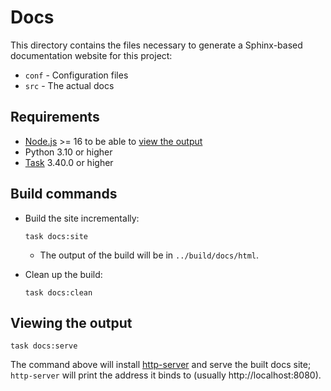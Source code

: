 # Docs

This directory contains the files necessary to generate a Sphinx-based documentation website for
this project:

* `conf` - Configuration files
* `src` - The actual docs

## Requirements

* [Node.js] >= 16 to be able to [view the output](#viewing-the-output)
* Python 3.10 or higher
* [Task] 3.40.0 or higher

## Build commands

* Build the site incrementally:

  ```shell
  task docs:site
  ```

    * The output of the build will be in `../build/docs/html`.

* Clean up the build:

  ```shell
  task docs:clean
  ```

## Viewing the output

```shell
task docs:serve
```

The command above will install [http-server] and serve the built docs site; `http-server` will print
the address it binds to (usually http://localhost:8080).

[http-server]: https://www.npmjs.com/package/http-server
[Node.js]: https://nodejs.org/en/download/current
[Task]: https://taskfile.dev/
